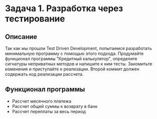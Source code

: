 # **Задача 1. Разработка через тестирование**
## Описание
Так как мы прошли Test Driven Development, попытаемся разработать минимальную программу с помощью этого подхода. Продумайте функционал программы "Кредитный калькулятор", определите сигнатуры неприватных методов и напишите к ним тесты. Закомитьте изменения и приступайте к реализации. Второй коммит должен содержать код реализации рассчета.

## Функционал программы
* Рассчет месячного платежа
* Рассчет общей суммы к возврату в банк
* Рассчет переплаты за весь период